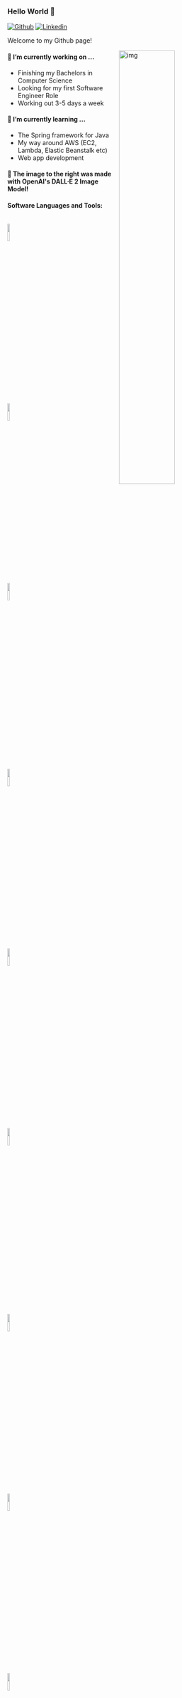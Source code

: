 ### Hello World 👋 

[![Github](https://img.shields.io/badge/-Github-000?style=flat&logo=Github&logoColor=white)](https://github.com/ageltz07)
[![Linkedin](https://img.shields.io/badge/-LinkedIn-blue?style=flat&logo=Linkedin&logoColor=white)](https://www.linkedin.com/in/adam-geltz/)

Welcome to my Github page!

<img align="right" alt="img" src="https://user-images.githubusercontent.com/84716534/206882837-2cb482e1-8000-4c88-af86-34bc0a01c0fa.png" width="50%" height="auto" />


#### 🔭 I’m currently working on ...
- Finishing my Bachelors in Computer Science
- Looking for my first Software Engineer Role
- Working out 3-5 days a week

#### 🌱 I’m currently learning ...
- The Spring framework for Java
- My way around AWS (EC2, Lambda, Elastic Beanstalk etc)
- Web app development

#### 🤖 The image to the right was made with OpenAI's DALL·E 2 Image Model!

#### Software Languages and Tools:
<p>

<code><a href = "https://www.java.com/en/"> <img width="10%"  src="https://www.vectorlogo.zone/logos/java/java-ar21.svg"> </a> </code>
<code><a href = "https://www.python.org/"> <img width="10%" src="https://www.vectorlogo.zone/logos/python/python-ar21.svg"> </a> </code>
<code><a href = "https://git-scm.com/"> <img width="10%" src="https://www.vectorlogo.zone/logos/git-scm/git-scm-ar21.svg"> </a> </code>
<br />
<code><a href = "https://spring.io/"> <img width="10%" src="https://www.vectorlogo.zone/logos/springio/springio-ar21.svg"> </a> </code>
<code><a href = "https://flask.palletsprojects.com/en/2.2.x/"> <img width="10%" src="https://www.vectorlogo.zone/logos/pocoo_flask/pocoo_flask-ar21.svg"></a> </code>
<code><a href = "https://www.mysql.com/"> <img width="10%" src="https://www.vectorlogo.zone/logos/mysql/mysql-ar21.svg"> </a> </code>
<br />
<code> <a href = "https://www.postgresql.org/"> <img width="10%" src="https://www.vectorlogo.zone/logos/postgresql/postgresql-ar21.svg"> </a> </code>
<code><a href = "https://aws.amazon.com/"> <img width="10%" src="https://www.vectorlogo.zone/logos/amazon_aws/amazon_aws-ar21.svg"> </a> </code>
<code><a href = "https://visualstudio.microsoft.com/"> <img width="10%" src="https://www.vectorlogo.zone/logos/visualstudio_code/visualstudio_code-ar21.svg"> </a> </code>
</p>
